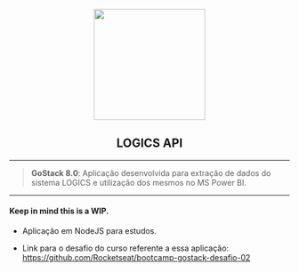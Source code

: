  <p  align="center">

<a  href="https://nodejs.org/en/"  target="_blank">
<p align="center">
  <img width="auto" height="200" src="https://i.imgur.com/6syIF0C.png">
</p>
</a>

</p>

<h2  align="center">LOGICS API</h2>

---

> **GoStack 8.0**: Aplicação desenvolvida para extração de dados do sistema LOGICS e utilização dos mesmos no MS Power BI.

---

#### Keep in mind this is a WIP.

- Aplicação em NodeJS para estudos.

- Link para o desafio do curso referente a essa aplicação: <https://github.com/Rocketseat/bootcamp-gostack-desafio-02>
